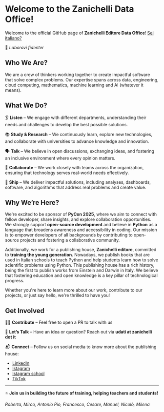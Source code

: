 # Welcome to the Zanichelli Data Office!


Welcome to the official GitHub page of **Zanichelli Editore Data Office**! [Sei italiano?](./README_it.md)

🏫 *Laboravi fidenter*

## Who We Are?

We are a crew of thinkers working together to create impactful software that solve complex problems. Our expertise spans across data, engineering, cloud computing, mathematics, machine learning and AI (whatever it means).

## What We Do?

👂 **Listen** – We engage with different departments, understanding their needs and challenges to develop the best possible solutions.

📚 **Study & Research** – We continuously learn, explore new technologies, and collaborate with universities to advance knowledge and innovation.

🗣 **Talk** – We believe in open discussions, exchanging ideas, and fostering an inclusive environment where every opinion matters.

🤝 **Collaborate** – We work closely with teams across the organization, ensuring that technology serves real-world needs effectively.

🚀 **Ship** – We deliver impactful solutions, including analyses, dashboards, software, and algorithms that address real problems and create value.

## Why We’re Here?

We're excited to be sponsor of **PyCon 2025**, where we aim to connect with fellow developer, share insights, and explore collaboration opportunities. We strongly support **open-source development** and believe in **Python** as a language that broadens awareness and accessibility in coding. Our mission is to empower developers of all backgrounds by contributing to open-source projects and fostering a collaborative community.

Additionally, we work for a publishing house, **Zanichelli editore**, committed to **training the young generation**. Nowadays, we publish books that are used in Italian schools to teach Python and help students learn how to solve scientific problems using Python. This publishing house has a rich history, being the first to publish works from Einstein and Darwin in Italy. We believe that fostering education and open knowledge is a key pillar of technological progress.

Whether you're here to learn more about our work, contribute to our projects, or just say hello, we're thrilled to have you!

## Get Involved

👨‍💻 **Contribute** – Feel free to open a PR to talk with us

🎤 **Let’s Talk** – Have an idea or question? Reach out via **udati at zanichelli dot it**

📬 **Connect** – Follow us on social media to know more about the publishing house:

- [LinkedIn](https://www.linkedin.com/company/zanichelli-editore-s.p.a/)
- [Istagram](https://www.instagram.com/zanichellieditore/)
- [Istagram school](https://www.instagram.com/zanichelliscuola/)
- [TikTok](https://www.tiktok.com/@zanichelli_editore)

---

⭐ **Join us in building the future of training, helping teachers and students!**

*Roberta,
Mirco,
Antonio Pio,
Francesco,
Cesare,
Manuel,
Nicolò,
Milena*